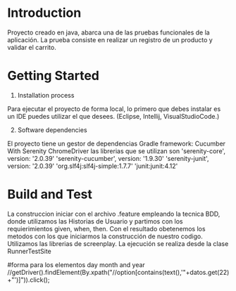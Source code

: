 # Introduction 

Proyecto creado en java, abarca una de las pruebas funcionales de la aplicación.
La prueba consiste en realizar un registro de un producto y validar el carrito.

# Getting Started

1.	Installation process

Para ejecutar el proyecto de forma local, lo primero que debes instalar es un IDE puedes utilizar el que desees.
(Eclipse, Intellij, VisualStudioCode.)

2.	Software dependencies

El proyecto tiene un gestor de dependencias Gradle
framework: Cucumber With Serenity
ChromeDriver
las librerias que se utilizan son
'serenity-core', version: '2.0.39'
'serenity-cucumber', version: '1.9.30'
'serenity-junit', version: '2.0.39'
'org.slf4j:slf4j-simple:1.7.7'
'junit:junit:4.12'



# Build and Test
La construccion iniciar con el archivo .feature empleando la tecnica BDD, donde utilizamos las Historias de Usuario
y partimos con los requierimientos given, when, then.
Con el resultado obetenemos los metodos con los que iniciarmos la construcción de nuestro codigo.
Utilizamos las librerias de screenplay.
La ejecución se realiza desde la clase RunnerTestSite

#forma para los elementos day month and year
//getDriver().findElement(By.xpath("//option[contains(text(),'"+datos.get(22)+"')]")).click();